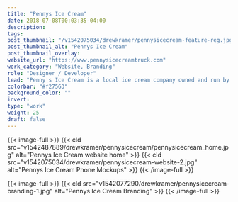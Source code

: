 ```yaml
---
title: "Pennys Ice Cream"
date: 2018-07-08T00:03:35-04:00
description:    
tags: 
post_thumbnail: "/v1542075034/drewkramer/pennysicecream-feature-reg.jpg"
post_thumbnail_alt: "Pennys Ice Cream"
post_thumbnail_overlay: 
website_url: "https://www.pennysicecreamtruck.com"
work_category: "Website, Branding"
role: "Designer / Developer"
lead: "Penny's Ice Cream is a local ice cream company owned and run by my brother-in-law and sister-in-law. They started with an ice cream truck a few years ago and now have a few scoop shop locations around Lancaster, PA serving gourmet ice cream and treats. They have a unique, fun aesthetic that I tried to represent through their branding."
colorbar: "#f27563"
background_color: ""
invert:
type: "work"
weight: 25
draft: false
---
```


{{< image-full >}}
{{< cld src="v1542487889/drewkramer/pennysicecream/pennysicecream_home.jpg" alt="Pennys Ice Cream website home" >}}
{{< cld src="v1542075034/drewkramer/pennysicecream-website-2.jpg" alt="Pennys Ice Cream Phone Mockups" >}}
{{< /image-full >}}

{{< image-full >}}
{{< cld src="v1542077290/drewkramer/pennysicecream-branding-1.jpg" alt="Pennys Ice Cream Branding" >}}
{{< /image-full >}}
